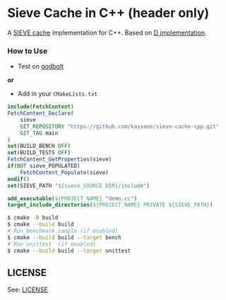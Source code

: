 # Sieve Cache in C++ (header only)

A [SIEVE cache](https://cachemon.github.io/SIEVE-website/) implementation for C++. Based on [D implementation](https://github.com/kubo39/sieve-cache-d).

### How to Use

* Test on [godbolt](https://godbolt.org/z/fej9cM61j)

**or**

* Add in your `CMakeLists.txt`

```cmake
include(FetchContent)
FetchContent_Declare(
    sieve
    GIT_REPOSITORY "https://github.com/kassane/sieve-cache-cpp.git"
    GIT_TAG main
)
set(BUILD_BENCH OFF)
set(BUILD_TESTS OFF)
FetchContent_GetProperties(sieve)
if(NOT sieve_POPULATED)
    FetchContent_Populate(sieve)
endif()
set(SIEVE_PATH "${sieve_SOURCE_DIR}/include")

add_executable(${PROJECT_NAME} "demo.cc")
target_include_directories(${PROJECT_NAME} PRIVATE ${SIEVE_PATH})
```

```bash
$ cmake -B build
$ cmake --build build
# Run benchmark sample (if enabled)
$ cmake --build build --target bench
# Run unittest  (if enabled)
$ cmake --build build --target unittest
```

## LICENSE

See: [LICENSE](LICENSE)

